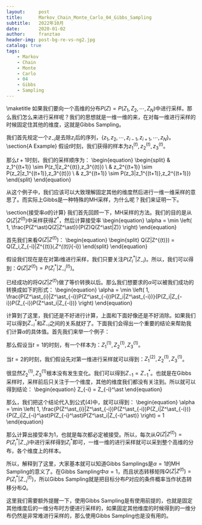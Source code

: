 ```yaml
---
layout:     post
title:      Markov_Chain_Monte_Carlo_04_Gibbs_Sampling
subtitle:   2022年10月
date:       2020-01-02
author:     franztao
header-img: post-bg-re-vs-ng2.jpg
catalog: true
tags:
    - Markov
    - Chain
    - Monte
    - Carlo
    - 04
    - Gibbs
    - Sampling
---
```


    
\maketitle
如果我们要向一个高维的分布$P(Z) = P(Z_1,Z_2,\cdots,Z_N)$中进行采样。那么我们怎么来进行采样呢？我们的思想就是一维一维的来，在对每一维进行采样的时候固定住其他的维度，这就是Gibbs Sampling。

我们首先规定一个$z_{-i}$是去除$z_i$后的序列，$\{ z_1,z_2,\cdots,z_{i-1},z_{i+1},\cdots,z_N \}$。
\section{A Example}
假设$t$时刻，我们获得的样本为$z_1^{(t)},z_2^{(t)},z_3^{(t)}$。

那么$t+1$时刻，我们的采样顺序为：
\begin{equation}
    \begin{split}
        & z_1^{(t+1)} \sim P(z_1|z_2^{(t)},z_3^{(t)}) \\
        & z_2^{(t+1)} \sim P(z_2|z_1^{(t+1)},z_3^{(t)}) \\ 
        & z_3^{(t+1)} \sim P(z_3|z_1^{(t+1)},z_2^{(t+1)})
    \end{split}
\end{equation}

从这个例子中，我们应该可以大致理解固定其他的维度然后进行一维一维采样的意思了。而实际上Gibbs是一种特殊的MH采样，为什么呢？我们来证明一下。

\section{接受率$\alpha$的计算}
我们首先回顾一下，MH采样的方法。我们的目的是从$Q(Z|Z^{(t)})$中采样获得$Z^\ast$，然后计算接受率
\begin{equation}
    \alpha = \min \left( 1, \frac{P(Z^\ast)Q(Z|Z^\ast)}{P(Z)Q(Z^\ast|Z)}  \right)
\end{equation}

首先我们来看$Q(Z|Z^{(t)})$：
\begin{equation}
    \begin{split}
        Q(Z|Z^{(t)}) = Q(Z_i,Z_{-i}|Z^{(t)}_i,Z^{(t)}_{-i})
    \end{split}
\end{equation}

假设我们现在是在对第$i$维进行采样，我们只要关注$P(Z_i^\ast | Z_{-i})$。所以，我们可以得到：$Q(Z|Z^{(t)}) = P(Z_i^\ast | Z_{-i}^{(t)})$。

已经成功的将$Q(Z|Z^{(t)})$做了等价转换以后。那么我们想要求的$\alpha$可以被我们成功的转换成如下的形式：
\begin{equation}
    \alpha = \min \left( 1, \frac{P(Z^\ast_{i}|Z^\ast_{-i})P(Z^\ast_{-i})P(Z_i|Z^\ast_{-i})}{P(Z_i|Z_{-i})P(Z_{-i})P(Z^\ast_i|Z_{-i})} \right)
\end{equation}

计算到了这里，我们还是不好进行计算，上面和下面好像还是不好消除。如果我们可以得到$Z_{-i}^\ast$和$Z_{-i}$之间的关系就好了。下面我们会得出一个重要的结论来帮助我们计算$\alpha$的具体值。首先我们来举一个例子：

那么假设当$t=1$的时刻，有一个样本为：$Z_1^{(1)},Z_2^{(1)},Z_3^{(1)}$。

当$t=2$的时刻，我们假设先对第一维进行采样就可以得到：$Z_1^{(2)},Z_2^{(1)},Z_3^{(1)}$。

很显然$Z_2^{(1)},Z_3^{(1)}$根本没有发生变化。我们可以得到$Z_{-1} = Z_{-1}^\ast$。也就是在Gibbs采样时，采样前后只关注于一个维度，其他的维度我们都没有关注到。所以就可以得到结论：
\begin{equation}
    Z_{-i} = Z_{-i}^\ast
\end{equation}

那么，我们把这个结论代入到公式(4)中，就可以得到：
\begin{equation}
    \alpha = \min \left( 1, \frac{P(Z^\ast_{i}|Z^\ast_{-i})P(Z^\ast_{-i})P(Z_i|Z^\ast_{-i})}{P(Z_i|Z_{-i}^\ast)P(Z_{-i}^\ast)P(Z^\ast_i|Z_{-i}^\ast)} \right) = 1
\end{equation}

那么计算出接受率为1，也就是每次都必定被接受。所以，每次从$Q(Z|Z^{(t)}) = P(Z_i^\ast|Z_{-i})$中进行采样得到$Z^\ast_{i}$即可，一维一维的进行采样就可以采到整个高维的分布，各个维度上的样本。

所以，解释到了这里，大家基本就可以知道Gibbs Samplings是$\alpha = 1$的MH Sampling的意义了。在Gibbs Sampling中$\alpha=1$，而且状态转移矩阵$Q(Z|Z^{(t)}) = P(Z^\ast_{i}|Z^{(t)}_{-i})$，所以Gibbs Sampling就是把目标分布$P$对应的条件概率当作状态转移分布$Q$。

这里我们需要额外提醒一下，使用Gibbs Sampling是有使用前提的，也就是固定其他维度后的一维分布时方便进行采样的，如果固定其他维度的时候得到的一维分布仍然是非常难进行采样的，那么使用Gibbs Sampling也是没有用的。

